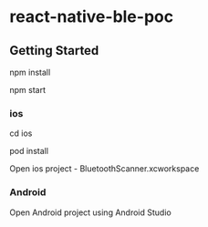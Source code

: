 # react-native-ble-poc

## Getting Started

npm install

npm start


### ios

cd ios

pod install

Open ios project - BluetoothScanner.xcworkspace

### Android
Open Android project using Android Studio
